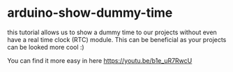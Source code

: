 # arduino-show-dummy-time
this tutorial allows us to show a dummy time to our projects without even have a real time clock (RTC) module. This can be beneficial as your projects can be looked more cool :)

You can find it more easy in here
https://youtu.be/b1e_uR7RwcU
